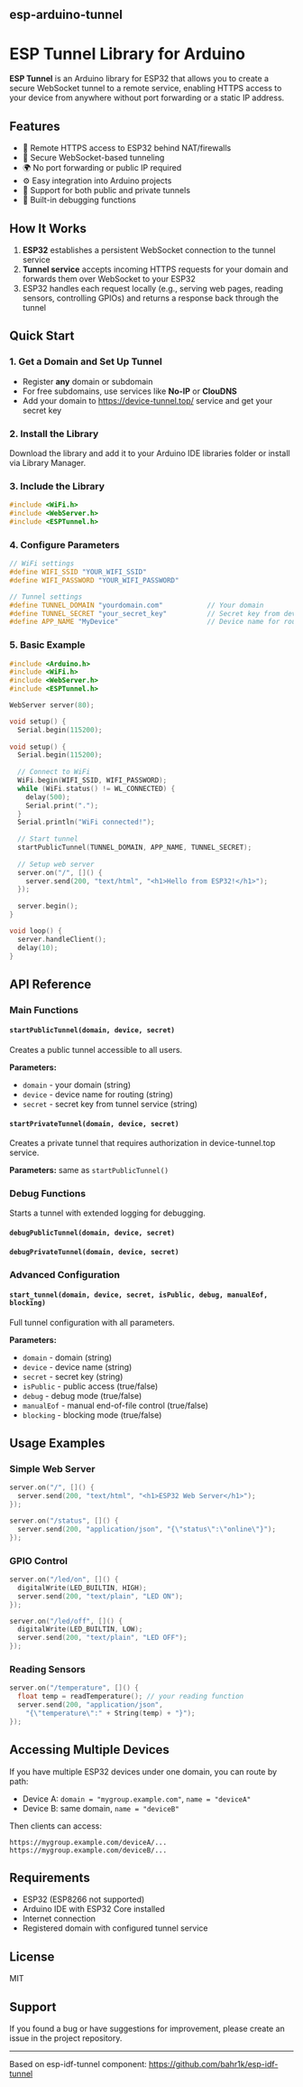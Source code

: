 ## esp-arduino-tunnel

# ESP Tunnel Library for Arduino

**ESP Tunnel** is an Arduino library for ESP32 that allows you to create a secure WebSocket tunnel to a remote service, enabling HTTPS access to your device from anywhere without port forwarding or a static IP address.

## Features

- 📡 Remote HTTPS access to ESP32 behind NAT/firewalls
- 🔐 Secure WebSocket-based tunneling
- 🌍 No port forwarding or public IP required
- ⚙️ Easy integration into Arduino projects
- 🔧 Support for both public and private tunnels
- 🐛 Built-in debugging functions

## How It Works

1. **ESP32** establishes a persistent WebSocket connection to the tunnel service
2. **Tunnel service** accepts incoming HTTPS requests for your domain and forwards them over WebSocket to your ESP32
3. ESP32 handles each request locally (e.g., serving web pages, reading sensors, controlling GPIOs) and returns a response back through the tunnel

## Quick Start

### 1. Get a Domain and Set Up Tunnel

- Register **any** domain or subdomain
- For free subdomains, use services like **No-IP** or **ClouDNS**
- Add your domain to https://device-tunnel.top/ service and get your secret key

### 2. Install the Library

Download the library and add it to your Arduino IDE libraries folder or install via Library Manager.

### 3. Include the Library

```cpp
#include <WiFi.h>
#include <WebServer.h>
#include <ESPTunnel.h>
```

### 4. Configure Parameters

```cpp
// WiFi settings
#define WIFI_SSID "YOUR_WIFI_SSID"
#define WIFI_PASSWORD "YOUR_WIFI_PASSWORD"

// Tunnel settings
#define TUNNEL_DOMAIN "yourdomain.com"           // Your domain
#define TUNNEL_SECRET "your_secret_key"          // Secret key from device-tunnel.top
#define APP_NAME "MyDevice"                      // Device name for routing
```

### 5. Basic Example

```cpp
#include <Arduino.h>
#include <WiFi.h>
#include <WebServer.h>
#include <ESPTunnel.h>

WebServer server(80);

void setup() {
  Serial.begin(115200);
  
void setup() {
  Serial.begin(115200);
  
  // Connect to WiFi
  WiFi.begin(WIFI_SSID, WIFI_PASSWORD);
  while (WiFi.status() != WL_CONNECTED) {
    delay(500);
    Serial.print(".");
  }
  Serial.println("WiFi connected!");
  
  // Start tunnel
  startPublicTunnel(TUNNEL_DOMAIN, APP_NAME, TUNNEL_SECRET);
  
  // Setup web server
  server.on("/", []() {
    server.send(200, "text/html", "<h1>Hello from ESP32!</h1>");
  });
  
  server.begin();
}

void loop() {
  server.handleClient();
  delay(10);
}
```

## API Reference

### Main Functions

#### `startPublicTunnel(domain, device, secret)`
Creates a public tunnel accessible to all users.

**Parameters:**
- `domain` - your domain (string)
- `device` - device name for routing (string)
- `secret` - secret key from tunnel service (string)

#### `startPrivateTunnel(domain, device, secret)`
Creates a private tunnel that requires authorization in device-tunnel.top service.

**Parameters:** same as `startPublicTunnel()`

### Debug Functions

Starts a tunnel with extended logging for debugging.
#### `debugPublicTunnel(domain, device, secret)`
#### `debugPrivateTunnel(domain, device, secret)`

### Advanced Configuration

#### `start_tunnel(domain, device, secret, isPublic, debug, manualEof, blocking)`
Full tunnel configuration with all parameters.

**Parameters:**
- `domain` - domain (string)
- `device` - device name (string)
- `secret` - secret key (string)
- `isPublic` - public access (true/false)
- `debug` - debug mode (true/false)
- `manualEof` - manual end-of-file control (true/false)
- `blocking` - blocking mode (true/false)

## Usage Examples

### Simple Web Server

```cpp
server.on("/", []() {
  server.send(200, "text/html", "<h1>ESP32 Web Server</h1>");
});

server.on("/status", []() {
  server.send(200, "application/json", "{\"status\":\"online\"}");
});
```

### GPIO Control

```cpp
server.on("/led/on", []() {
  digitalWrite(LED_BUILTIN, HIGH);
  server.send(200, "text/plain", "LED ON");
});

server.on("/led/off", []() {
  digitalWrite(LED_BUILTIN, LOW);
  server.send(200, "text/plain", "LED OFF");
});
```

### Reading Sensors

```cpp
server.on("/temperature", []() {
  float temp = readTemperature(); // your reading function
  server.send(200, "application/json", 
    "{\"temperature\":" + String(temp) + "}");
});
```

## Accessing Multiple Devices

If you have multiple ESP32 devices under one domain, you can route by path:

- Device A: `domain = "mygroup.example.com"`, `name = "deviceA"`
- Device B: same domain, `name = "deviceB"`

Then clients can access:
```
https://mygroup.example.com/deviceA/...
https://mygroup.example.com/deviceB/...
```

## Requirements

- ESP32 (ESP8266 not supported)
- Arduino IDE with ESP32 Core installed
- Internet connection
- Registered domain with configured tunnel service

## License

MIT

## Support

If you found a bug or have suggestions for improvement, please create an issue in the project repository.

---

Based on esp-idf-tunnel component: https://github.com/bahr1k/esp-idf-tunnel
